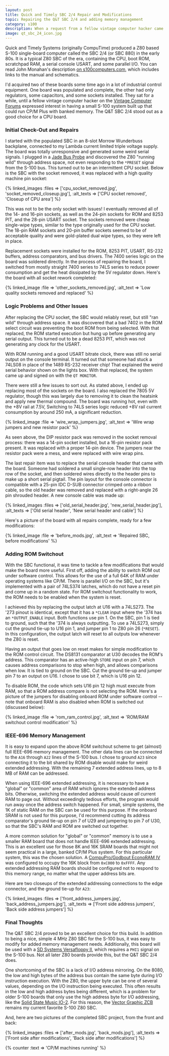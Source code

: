 ```yaml
---
layout: post
title: Quick and Timely SBC 2/4 Repair and Modifications
topic: Repairing the Q&T SBC 2/4 and adding memory management
category: s100
description: When a request from a fellow vintage computer hacker came through for a Z80 based S-100 system capable of running banked CP/M Plus, I chose a Quick and Timely SBC 2/4 as the CPU board, as I had two on hand. In repairing it, I came up with a convenient way to add extended memory management.
image: qt_sbc_24_icon.jpg
---
```


Quick and Timely Systems (originally CompuTime) produced a Z80 based S-100 single-board computer called the SBC 2/4 (or SBC 880) in the early 80s. It is a typical Z80 SBC of the era, containing the CPU, boot ROM, scratchpad RAM, a serial console USART, and some parallel I/O. You can read John Monahan's description [on s100computers.com](http://s100computers.com/Hardware%20Folder/CompuTime/SBC-880/SBC-880.htm), which includes links to the manual and schematics.

I'd acquired two of these boards some time ago in a lot of industrial control equipment. One board was populated and complete, the other had only regulators, some capacitors, and some sockets installed. They sat for a while, until a fellow vintage computer hacker on the [Vintage Computer Forums](http://www.vcfed.org/forum/) expressed interest in having a small S-100 system built up that could run CP/M Plus with banked memory. The Q&T SBC 2/4 stood out as a good choice for a CPU board.

### Initial Check-Out and Repairs

I started with the populated SBC in an 8-slot Morrow Wunderbuss backplane, connected to my Lambda current limited triple voltage supply. The board was totally unresponsive and generated some weird serial signals. I plugged in a [Jade Bus Probe](http://s100computers.com/Hardware%20Folder/Jade/Bus%20Probe/Bus_Probe.htm) and discovered the Z80 "running wild" through address space, not even responding to the `*PRESET` signal from the S-100 bus. This turned out to be an intermittent CPU socket. Below is the SBC with the socket removed, it was replaced with a high quality machine pin socket:

{% linked_images :files => ['cpu_socket_removed.jpg', 'socket_removed_closeup.jpg'], :alt_texts => ['CPU socket removed', 'Closeup of CPU area'] %}

This was not to be the only socket with issues! I eventually removed all of the 14- and 16-pin sockets, as well as the 24-pin sockets for ROM and 8253 PIT, and the 28-pin USART socket. The sockets removed were cheap single-wipe types, similar to the type originally used for the CPU socket. The 18-pin RAM sockets and 20-pin buffer sockets seemed to be of acceptable quality and were gold-plated dual wipe types, so they were left in place.

Replacement sockets were installed for the ROM, 8253 PIT, USART, RS-232 buffers, address comparators, and bus drivers. The 7400 series logic on the board was soldered directly. In the process of repairing the board, I switched from mostly straight 7400 series to 74LS series to reduce power consumption and get the heat dissipated by the 5V regulator down. Here's the board with all socket rework completed:

{% linked_image :file => 'other_sockets_removed.jpg', :alt_text => 'Low quality sockets removed and replaced' %}

### Logic Problems and Other Issues

After replacing the CPU socket, the SBC would reliably reset, but still "ran wild" through address space. It was discovered that a bad 7402 in the ROM select circuit was preventing the boot ROM from being selected. With that replaced, the ROM started execution but hung up before generating any serial output. This turned out to be a dead 8253 PIT, which was not generating any clock for the USART.

With ROM running and a good USART bitrate clock, there was still no serial output on the console terminal. It turned out that someone had stuck a 74LS08 in place of the 1489 RS-232 receiver chip! That explained the weird serial behavior shown on the lights box. With that replaced, the system came up and signed on with the `QT MONITOR`. 

There were still a few issues to sort out. As stated above, I ended up replacing most of the sockets on the board. I also replaced the 7805 5V regulator, though this was largely due to removing it to clean the heatsink and apply new thermal compound. The board was running hot, even with the +8V rail at 7.5V, Switching to 74LS series logic reduced +8V rail current consumption by around 250 mA, a significant reduction. 

{% linked_image :file => 'wire_wrap_jumpers.jpg', :alt_text => 'Wire wrap jumpers and new resistor pack' %}

As seen above, the DIP resistor pack was removed in the socket removal process: there was a 14-pin socket installed, but a 16-pin resistor pack present. It was replaced with a proper 14-pin device. The jumpers near the resistor pack were a mess, and were replaced with wire wrap pins.

The last repair item was to replace the serial console header that came with the board. Someone had soldered a small single-row header into the top row of the socket, and then soldered wires directly to the header pins to make up a short serial pigtail. The pin layout for the console connector is compatible with a 25-pin IDC D-SUB connector crimped onto a ribbon cable, so the old header was removed and replaced with a right-angle 26 pin shrouded header. A new console cable was made up:

{% linked_images :files => ['old_serial_header.jpg', 'new_serial_header.jpg'], :alt_texts => ['Old serial header', 'New serial header and cable'] %}

Here's a picture of the board with all repairs complete, ready for a few modifications:

{% linked_image :file => 'before_mods.jpg', :alt_text => 'Repaired SBC, before modifications' %}

### Adding ROM Switchout

With the SBC functional, it was time to tackle a few modifications that would make the board more useful. First off, adding the ability to switch ROM out under software control. This allows for the use of a full 64K of RAM under operating systems like CP/M. There is parallel I/O on the SBC, but it's implemented with a pair of 74LS374 latches, which do not have a reset pin and come up in a random state. For ROM switchout functionality to work, the ROM needs to be enabled when the system is reset.

I achieved this by replacing the output latch at U16 with a 74LS273. The '273 pinout is identical, except that it has a `*CLEAR` input where the '374 has an `*OUTPUT_ENABLE` input. Both functions use pin 1. On the SBC, pin 1 is tied to ground, such that the '374 is always outputting. To use a 74LS273, simply cut the ground tie-up to U16 pin 1, and jumper pin 1 to Z80 pin 26 (`*RESET`). In this configuration, the output latch will reset to all outputs low whenever the Z80 is reset.

Having an output that goes low on reset makes for simple modification to the ROM control circuit. The DS8131 comparator at U30 decodes the ROM's address. This comparator has an active-high `STORE` input on pin 7, which causes address comparisons to stop when high, and allows comparisons when low. It is tied to ground on the SBC. Cut the ground tie-up and jumper pin 7 to an output on U16. I chose to use bit 7, which is U16 pin 12.

To disable ROM, the code which sets U16 pin 12 high must execute from RAM, so that a ROM address compare is not selecting the ROM. Here's a picture of the jumpers for disabling onboard ROM under software control -- note that onboard RAM is also disabled when ROM is switched out (discussed below):

{% linked_image :file => 'rom_ram_control.jpg', :alt_text => 'ROM/RAM switchout control modification' %}

### IEEE-696 Memory Management

It is easy to expand upon the above ROM switchout scheme to get (almost) full IEEE-696 memory management. The other data lines can be connected to the `A16` through `A22` lines of the S-100 bus. I chose to ground `A23` since connecting it to the bit shared by ROM disable would make for weird extended addressing. With the remaining 7 extended address lines, up to 8 MB of RAM can be addressed.

When using IEEE-696 extended addressing, it is necessary to have a "global" or "common" area of RAM which ignores the extended address bits. Otherwise, switching the extended address would cause *all* current RAM to page out. Without exceedingly tedious efforts, the program would run away once the address switch happened. For small, simple systems, the 1K of static RAM on the SBC can be used for this purpose. If the onboard SRAM is not used for this purpose, I'd recommend cutting its address comparator's ground tie-up on pin 7 of U29 and jumpering to pin 7 of U30, so that the SBC's RAM and ROM are switched out together.

A more common solution for "global" or "common" memory is to use a smaller RAM board that does not handle IEEE-696 extended addressing. This is an excellent use for those 8K and 16K SRAM boards that might not seem practical in a large, banked CP/M Plus system. For this particular system, this was the chosen solution. A [CompuPro/Godbout EconoRAM IV](http://s100computers.com/Hardware%20Folder/CompuPro/RAM%20Boards/CompuPro%20RAM%20Boards.htm) was configured to occupy the 16K block from `0xC000` to `0xFFFF`. Any extended addressing RAM boards should be configured not to respond to this memory range, no matter what the upper address bits are.

Here are two closeups of the extended addressing connections to the edge connector, and the ground tie-up for `A23`:

{% linked_images :files => ['front_address_jumpers.jpg', 'back_address_jumpers.jpg'], :alt_texts => ['Front side address jumpers', 'Back side address jumpers'] %}

### Final Thoughts

The Q&T SBC 2/4 proved to be an excellent choice for this build. In addition to being a nice, simple 4 MHz Z80 SBC for the S-100 bus, it was easy to modify for added memory management needs. Additionally, this board will be used with a [SD Systems Versafloppy II](http://www.retrotechnology.com/herbs_stuff/s_sd_vfii.html), which requires a `PHI1` signal on the S-100 bus. Not all later Z80 boards provide this, but the Q&T SBC 2/4 does.

One shortcoming of the SBC is a lack of I/O address mirroring. On the 8080, the low and high bytes of the address bus contain the same byte during I/O instruction execution. With the Z80, the upper byte can be one of several values, depending on the I/O instruction being executed. This often results in the low and high address bytes being different, which is a problem for older S-100 boards that only use the high address byte for I/O addressing, like the [Solid State Music IO-2](/2018/07/02/reproducing-the-io2). For this reason, the [Vector Graphic ZCB](http://s100computers.com/Hardware%20Folder/Vector%20Graphic/VG%20ZCB/VG%20ZCB.htm) remains my current favorite S-100 Z80 SBC.

And, here are two pictures of the completed SBC project, from the front and back:

{% linked_images :files => ['after_mods.jpg', 'back_mods.jpg'], :alt_texts => ['Front side after modifications', 'Back side after modifications'] %}

{% counter :text => 'CP/M machines running' %}
